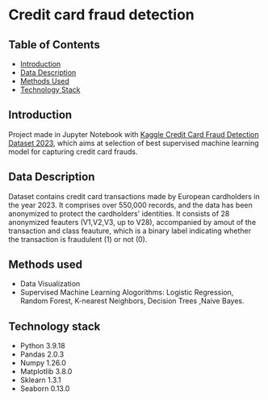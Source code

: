 # Credit card fraud detection
## Table of Contents
* [Introduction](#introduction)
* [Data Description](#data-description)
* [Methods Used](#methods-used)
* [Technology Stack](#technology-stack)

## Introduction
Project made in Jupyter Notebook with [Kaggle Credit Card Fraud Detection Dataset 2023](https://www.kaggle.com/datasets/nelgiriyewithana/credit-card-fraud-detection-dataset-2023), which aims at selection of best supervised machine learning model for capturing credit card frauds.

## Data Description
Dataset contains credit card transactions made by European cardholders in the year 2023. It comprises over 550,000 records, and the data has been anonymized to protect the cardholders' identities.
It consists of 28 anonymized feauters (V1,V2,V3, up to V28), accompanied by amout of the transaction and class feauture, which is a binary label indicating whether the transaction is fraudulent (1) or not (0).

## Methods used
* Data Visualization
* Supervised Machine Learning Alogorithms: Logistic Regression, Random Forest, K-nearest Neighbors, Decision Trees ,Naive Bayes.

## Technology stack
* Python 3.9.18
* Pandas 2.0.3
* Numpy 1.26.0
* Matplotlib 3.8.0
* Sklearn 1.3.1
* Seaborn 0.13.0
